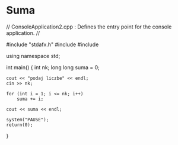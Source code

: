 # Suma
// ConsoleApplication2.cpp : Defines the entry point for the console application.
//

#include "stdafx.h"
#include <iostream>
#include <cstdlib>


using namespace std;

int main()
{
	int nk;
	long long suma = 0;

	cout << "podaj liczbe" << endl;
	cin >> nk;

	for (int i = 1; i <= nk; i++)
		suma += i;

	cout << suma << endl;

	system("PAUSE");
	return(0);
}
